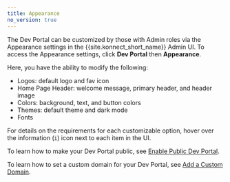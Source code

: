 ```yaml
---
title: Appearance
no_version: true
---
```


The Dev Portal can be customized by those with Admin roles via the Appearance settings in the {{site.konnect_short_name}} Admin UI. To access the Appearance settings, click **Dev Portal** then **Appearance**.

Here, you have the ability to modify the following:

* Logos: default logo and fav icon
* Home Page Header: welcome message, primary header, and header image
* Colors: background, text, and button colors
* Themes: default theme and dark mode
* Fonts

For details on the requirements for each customizable option, hover over the information (`i`) icon next to each item in the UI.

To learn how to make your Dev Portal public, see [Enable Public Dev Portal](/konnect/dev-portal/customization/public-portal).

To learn how to set a custom domain for your Dev Portal, see [Add a Custom Domain](/konnect/dev-portal/customization/custom-domain).
